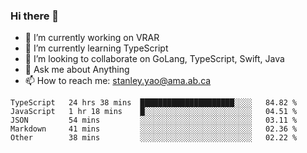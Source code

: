 ### Hi there 👋

- 🔭 I’m currently working on VRAR
- 🌱 I’m currently learning TypeScript
- 👯 I’m looking to collaborate on GoLang, TypeScript, Swift, Java
- 💬 Ask me about Anything
- 📫 How to reach me: stanley.yao@ama.ab.ca


<!--START_SECTION:waka-->
```text
TypeScript   24 hrs 38 mins  █████████████████████░░░░   84.82 % 
JavaScript   1 hr 18 mins    █░░░░░░░░░░░░░░░░░░░░░░░░   04.51 % 
JSON         54 mins         ░░░░░░░░░░░░░░░░░░░░░░░░░   03.11 % 
Markdown     41 mins         ░░░░░░░░░░░░░░░░░░░░░░░░░   02.36 % 
Other        38 mins         ░░░░░░░░░░░░░░░░░░░░░░░░░   02.22 %
```
<!--END_SECTION:waka-->
